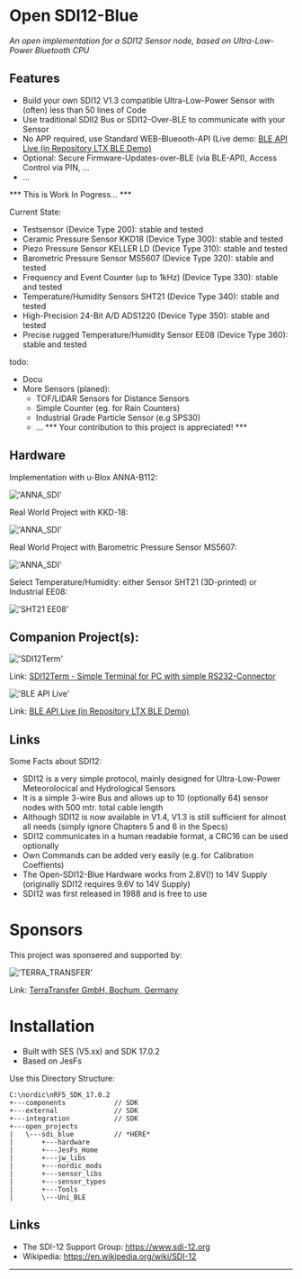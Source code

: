 # Open SDI12-Blue #
_An open implementation for a SDI12 Sensor node, based on Ultra-Low-Power Bluetooth CPU_

## Features ##
- Build your own SDI12 V1.3 compatible Ultra-Low-Power Sensor with (often) less than 50 lines of Code
- Use traditional SDII2 Bus or SDI12-Over-BLE to communicate with your Sensor
- No APP required, use Standard WEB-Blueooth-API (Live demo: [BLE API Live (in Repository LTX BLE Demo)](https://joembedded.github.io/ltx_ble_demo/ble_api/index.html)
- Optional: Secure Firmware-Updates-over-BLE (via BLE-API), Access Control via PIN, ...
- ...

*** This is Work In Pogress... ***

Current State:
- Testsensor (Device Type 200): stable and tested
- Ceramic Pressure Sensor KKD18 (Device Type 300): stable and tested
- Piezo Pressure Sensor KELLER LD (Device Type 310): stable and tested
- Barometric Pressure Sensor MS5607 (Device Type 320): stable and tested
- Frequency and Event Counter (up to 1kHz) (Device Type 330): stable and tested
- Temperature/Humidity Sensors SHT21 (Device Type 340): stable and tested
- High-Precision 24-Bit A/D ADS1220 (Device Type 350): stable and tested
- Precise rugged Temperature/Humidity Sensor EE08 (Device Type 360): stable and tested

todo: 
- Docu
- More Sensors (planed): 
  - TOF/LIDAR Sensors for Distance Sensors
  - Simple Counter (eg. for Rain Counters)
  - Industrial Grade Particle Sensor (e.g SPS30)
  - ... *** Your contribution to this project is appreciated! ***
 
 
## Hardware ##
Implementation with u-Blox ANNA-B112:

!['ANNA_SDI'](./hardware/u-Blox_anna-b112/module_0v1.jpg "ANNA-SDI")

Real World Project with KKD-18:

!['ANNA_SDI'](./Img/kkd18_300.jpg)

Real World Project with Barometric Pressure Sensor MS5607:

!['ANNA_SDI'](./Img/baro_320.jpg)

Select Temperature/Humidity: either Sensor SHT21 (3D-printed) or Industrial EE08:

!['SHT21 EE08'](./Img/sht21_3d_340_ee08_360.jpg)

## Companion Project(s): ##
!['SDI12Term'](./Img/sdi12term_kl.jpg)

Link: [SDI12Term - Simple Terminal for PC with simple RS232-Connector](https://github.com/joembedded/SDI12Term)

!['BLE API Live'](./Img/bleterm.jpg)

Link: [BLE API Live (in Repository LTX BLE Demo)](https://joembedded.github.io/ltx_ble_demo/ble_api/index.html)

## Links ###

Some Facts about SDI12:
- SDI12 is a very simple protocol, mainly designed for Ultra-Low-Power Meteorolocical and Hydrological Sensors
- It is a simple 3-wire Bus and allows up to 10 (optionally 64) sensor nodes with 500 mtr. total cable length
- Although SDI12 is now available in V1.4, V1.3 is still sufficient for almost all needs (simply ignore Chapters 5 and 6 in the Specs)
- SDI12 communicates in a human readable format, a CRC16 can be used optionally
- Own Commands can be added very easily (e.g. for Calibration Coeffients)
- The Open-SDI12-Blue Hardware works from 2.8V(!) to 14V Supply (originally SDI12 requires 9.6V to 14V Supply)
- SDI12 was first released in 1988 and is free to use

# Sponsors #
This project was sponsered and supported by:

!['TERRA_TRANSFER'](./Sponsors/TerraTransfer.jpg "TERRA_TRANSFER")

Link: [TerraTransfer GmbH, Bochum, Germany](https://www.terratransfer.org)

# Installation
- Built with SES (V5.xx) and SDK 17.0.2
- Based on JesFs 

Use this Directory Structure:
```
C:\nordic\nRF5_SDK_17.0.2
+---components            // SDK
+---external              // SDK
+---integration           // SDK
+---open_projects
|   \---sdi_blue          // *HERE*
|       +---hardware
|       +---JesFs_Home
|       +---jw_libs
|       +---nordic_mods
|       +---sensor_libs
|       +---sensor_types
|       +---Tools
|       \---Uni_BLE        
```

## Links ##
- The SDI-12 Support Group: https://www.sdi-12.org
- Wikipedia: https://en.wikipedia.org/wiki/SDI-12


---
